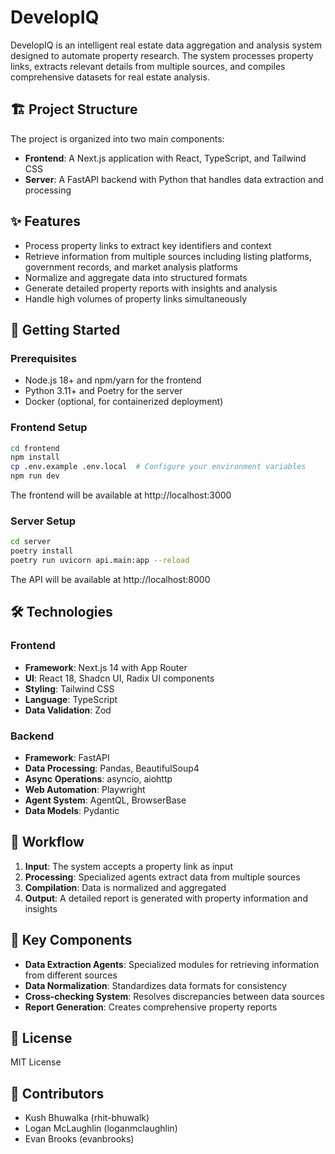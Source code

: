 # DevelopIQ

DevelopIQ is an intelligent real estate data aggregation and analysis system designed to automate property research. The system processes property links, extracts relevant details from multiple sources, and compiles comprehensive datasets for real estate analysis.

## 🏗️ Project Structure

The project is organized into two main components:

- **Frontend**: A Next.js application with React, TypeScript, and Tailwind CSS
- **Server**: A FastAPI backend with Python that handles data extraction and processing

## ✨ Features

- Process property links to extract key identifiers and context
- Retrieve information from multiple sources including listing platforms, government records, and market analysis platforms
- Normalize and aggregate data into structured formats
- Generate detailed property reports with insights and analysis
- Handle high volumes of property links simultaneously

## 🚀 Getting Started

### Prerequisites

- Node.js 18+ and npm/yarn for the frontend
- Python 3.11+ and Poetry for the server
- Docker (optional, for containerized deployment)

### Frontend Setup

```bash
cd frontend
npm install
cp .env.example .env.local  # Configure your environment variables
npm run dev
```

The frontend will be available at http://localhost:3000

### Server Setup

```bash
cd server
poetry install
poetry run uvicorn api.main:app --reload
```

The API will be available at http://localhost:8000

## 🛠️ Technologies

### Frontend
- **Framework**: Next.js 14 with App Router
- **UI**: React 18, Shadcn UI, Radix UI components
- **Styling**: Tailwind CSS
- **Language**: TypeScript
- **Data Validation**: Zod

### Backend
- **Framework**: FastAPI
- **Data Processing**: Pandas, BeautifulSoup4
- **Async Operations**: asyncio, aiohttp
- **Web Automation**: Playwright
- **Agent System**: AgentQL, BrowserBase
- **Data Models**: Pydantic

## 🔄 Workflow

1. **Input**: The system accepts a property link as input
2. **Processing**: Specialized agents extract data from multiple sources
3. **Compilation**: Data is normalized and aggregated
4. **Output**: A detailed report is generated with property information and insights

## 🧩 Key Components

- **Data Extraction Agents**: Specialized modules for retrieving information from different sources
- **Data Normalization**: Standardizes data formats for consistency
- **Cross-checking System**: Resolves discrepancies between data sources
- **Report Generation**: Creates comprehensive property reports

## 📝 License

MIT License

## 👥 Contributors

- Kush Bhuwalka (rhit-bhuwalk)
- Logan McLaughlin (loganmclaughlin)
- Evan Brooks (evanbrooks)


